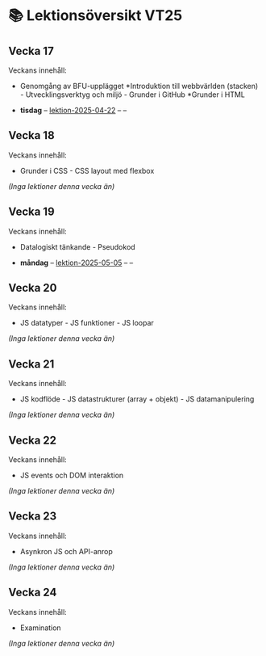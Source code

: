 # 📚 Lektionsöversikt VT25

## Vecka 17

Veckans innehåll: 
 - Genomgång av BFU-upplägget *Introduktion till webbvärlden (stacken) - Utvecklingsverktyg och miljö - Grunder i GitHub *Grunder i HTML

- **tisdag** – [lektion-2025-04-22](https://github.com/Folkuniversitetet-BFU-VT25/lektion-2025-04-22) – –

## Vecka 18

Veckans innehåll: 
 - Grunder i CSS - CSS layout med flexbox

_(Inga lektioner denna vecka än)_

## Vecka 19

Veckans innehåll: 
 - Datalogiskt tänkande - Pseudokod

- **måndag** – [lektion-2025-05-05](https://github.com/Folkuniversitetet-BFU-VT25/lektion-2025-05-05) – –

## Vecka 20

Veckans innehåll: 
 - JS datatyper - JS funktioner - JS loopar

_(Inga lektioner denna vecka än)_

## Vecka 21

Veckans innehåll: 
 - JS kodflöde - JS datastrukturer (array + objekt) - JS datamanipulering

_(Inga lektioner denna vecka än)_

## Vecka 22

Veckans innehåll: 
 - JS events och DOM interaktion

_(Inga lektioner denna vecka än)_

## Vecka 23

Veckans innehåll: 
 - Asynkron JS och API-anrop

_(Inga lektioner denna vecka än)_

## Vecka 24

Veckans innehåll: 
 - Examination

_(Inga lektioner denna vecka än)_

